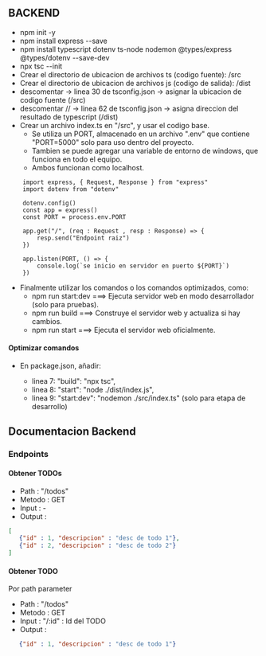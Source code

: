 ## BACKEND

 - npm init -y
 - npm install express --save
 - npm install typescript dotenv ts-node nodemon @types/express @types/dotenv --save-dev
 - npx tsc --init
 - Crear el directorio de ubicacion de archivos ts (codigo fuente): /src
 - Crear el directorio de ubicacion de archivos js (codigo de salida): /dist
 - descomentar -> linea 30 de tsconfig.json -> asignar la ubicacion de codigo fuente (/src)
 - descomentar // -> linea 62 de tsconfig.json -> asigna direccion del resultado de typescript (/dist)
 - Crear un archivo index.ts en "/src", y usar el codigo base.
    - Se utiliza un PORT, almacenado en un archivo ".env" que contiene "PORT=5000" solo para uso dentro del proyecto.
    - Tambien se puede agregar una variable de entorno de windows, que funciona en todo el equipo.
    - Ambos funcionan como localhost.

```
    import express, { Request, Response } from "express"
    import dotenv from "dotenv"

    dotenv.config()
    const app = express()
    const PORT = process.env.PORT

    app.get("/", (req : Request , resp : Response) => {
        resp.send("Endpoint raiz")
    })

    app.listen(PORT, () => {
        console.log(`se inicio en servidor en puerto ${PORT}`)
    })
```
 - Finalmente utilizar los comandos o los comandos optimizados, como:
    - npm run start:dev ===> Ejecuta servidor web en modo desarrollador (solo para pruebas).
    - npm run build ===> Construye el servidor web y actualiza si hay cambios.
    - npm run start ===> Ejecuta el servidor web oficialmente.

 #### Optimizar comandos

 - En package.json, añadir:

    - linea 7: "build": "npx tsc",
    - linea 8: "start": "node ./dist/index.js",
    - linea 9: "start:dev": "nodemon ./src/index.ts" (solo para etapa de desarrollo)

## Documentacion Backend

### Endpoints

#### Obtener TODOs

 - Path : "/todos"
 - Metodo : GET
 - Input : -
 - Output :

 ```json
 [
    {"id" : 1, "descripcion" : "desc de todo 1"},
    {"id" : 2, "descripcion" : "desc de todo 2"}
 ]
 ```

 #### Obtener TODO

 Por path parameter
 - Path : "/todos"
 - Metodo : GET
 - Input : "/:id" : Id del TODO
 - Output :

 ```json
    {"id" : 1, "descripcion" : "desc de todo 1"}
 ```